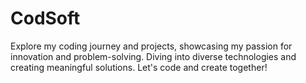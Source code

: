 # CodSoft
Explore my coding journey and projects, showcasing my passion for innovation and problem-solving. Diving into diverse technologies and creating meaningful solutions. Let's code and create together!
